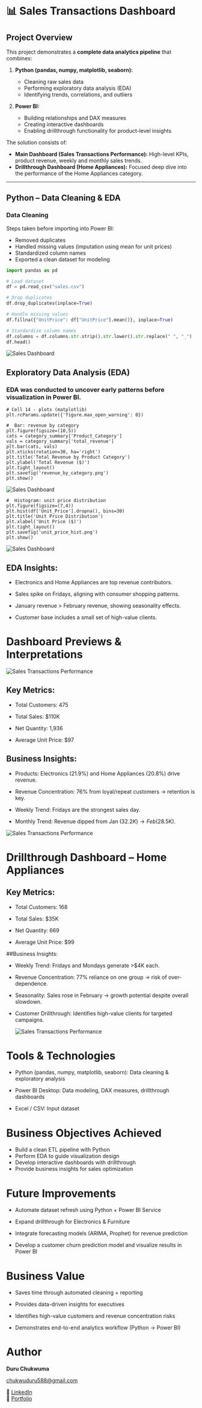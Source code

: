 # 📊 Sales Transactions Dashboard  


##  Project Overview  
This project demonstrates a **complete data analytics pipeline** that combines:  

1. **Python (pandas, numpy, matplotlib, seaborn):**  
   - Cleaning raw sales data  
   - Performing exploratory data analysis (EDA)  
   - Identifying trends, correlations, and outliers  

2. **Power BI:**  
   - Building relationships and DAX measures  
   - Creating interactive dashboards  
   - Enabling drillthrough functionality for product-level insights  

The solution consists of:  
- **Main Dashboard (Sales Transactions Performance):** High-level KPIs, product revenue, weekly and monthly sales trends.  
- **Drillthrough Dashboard (Home Appliances):** Focused deep dive into the performance of the Home Appliances category.  

---

##  Python – Data Cleaning & EDA  

###  Data Cleaning  
Steps taken before importing into Power BI:  
- Removed duplicates  
- Handled missing values (imputation using mean for unit prices)  
- Standardized column names  
- Exported a clean dataset for modeling  

```python
import pandas as pd  

# Load dataset  
df = pd.read_csv("sales.csv")  

# Drop duplicates  
df.drop_duplicates(inplace=True)  

# Handle missing values  
df.fillna({"UnitPrice": df["UnitPrice"].mean()}, inplace=True)  

# Standardize column names  
df.columns = df.columns.str.strip().str.lower().str.replace(" ", "_")  
df.head()  
```
![Sales Dashboard](Sales%20python%20images/Sales%20dataset%20image(3).png)

##  Exploratory Data Analysis (EDA)

### EDA was conducted to uncover early patterns before visualization in Power BI.

```
# Cell 14 - plots (matplotlib)
plt.rcParams.update({'figure.max_open_warning': 0})

#  Bar: revenue by category
plt.figure(figsize=(10,5))
cats = category_summary['Product_Category']
vals = category_summary['total_revenue']
plt.bar(cats, vals)
plt.xticks(rotation=30, ha='right')
plt.title('Total Revenue by Product Category')
plt.ylabel('Total Revenue ($)')
plt.tight_layout()
plt.savefig('revenue_by_category.png')
plt.show()
```
![Sales Dashboard](Sales%20python%20images/Sales%20dataset%20image(2).png)

```
#  Histogram: unit price distribution
plt.figure(figsize=(7,4))
plt.hist(df['Unit_Price'].dropna(), bins=30)
plt.title('Unit Price Distribution')
plt.xlabel('Unit Price ($)')
plt.tight_layout()
plt.savefig('unit_price_hist.png')
plt.show()
```
![Sales Dashboard](Sales%20python%20images/Sales%20dataset%20image(1).png)
## EDA Insights:

- Electronics and Home Appliances are top revenue contributors.

- Sales spike on Fridays, aligning with consumer shopping patterns.

- January revenue > February revenue, showing seasonality effects.

- Customer base includes a small set of high-value clients.

#  Dashboard Previews & Interpretations
![Sales Transactions Performance](Sales%20Dashboard%20new.png)

## Key Metrics:

- Total Customers: 475

- Total Sales: $110K

- Net Quantity: 1,936

- Average Unit Price: $97

## Business Insights:

- Products: Electronics (21.9%) and Home Appliances (20.8%) drive revenue.

- Revenue Concentration: 76% from loyal/repeat customers → retention is key.

- Weekly Trend: Fridays are the strongest sales day.

- Monthly Trend: Revenue dipped from Jan ($32.2K) → Feb ($28.5K).

![Sales Transactions Performance](images/Sales%20Dashboard.png)

#  Drillthrough Dashboard – Home Appliances

## Key Metrics:

- Total Customers: 168

- Total Sales: $35K

- Net Quantity: 669

- Average Unit Price: $99

##Business Insights:

- Weekly Trend: Fridays and Mondays generate >$4K each.

- Revenue Concentration: 77% reliance on one group → risk of over-dependence.

- Seasonality: Sales rose in February → growth potential despite overall slowdown.

- Customer Drillthrough: Identifies high-value clients for targeted campaigns.

  ![Sales Transactions Performance](images/Sales%20Dashboard%20Drillthrough.png)

 #   Tools & Technologies

- Python (pandas, numpy, matplotlib, seaborn): Data cleaning & exploratory analysis

- Power BI Desktop: Data modeling, DAX measures, drillthrough dashboards

- Excel / CSV: Input dataset

#  Business Objectives Achieved

-  Build a clean ETL pipeline with Python
-  Perform EDA to guide visualization design
-  Develop interactive dashboards with drillthrough
-  Provide business insights for sales optimization

 #  Future Improvements

- Automate dataset refresh using Python + Power BI Service

- Expand drillthrough for Electronics & Furniture

- Integrate forecasting models (ARIMA, Prophet) for revenue prediction

- Develop a customer churn prediction model and visualize results in Power BI

#   Business Value

- Saves time through automated cleaning + reporting

- Provides data-driven insights for executives

- Identifies high-value customers and revenue concentration risks

- Demonstrates end-to-end analytics workflow (Python → Power BI)


 # Author

 **Duru Chukwuma**

 chukwuduru588@gmail.com

🔗 [LinkedIn](https://linkedin.com/in/chukwuma-duru)  
🔗 [Portfolio](https://www.datascienceportfol.io/chukwuduru588)

